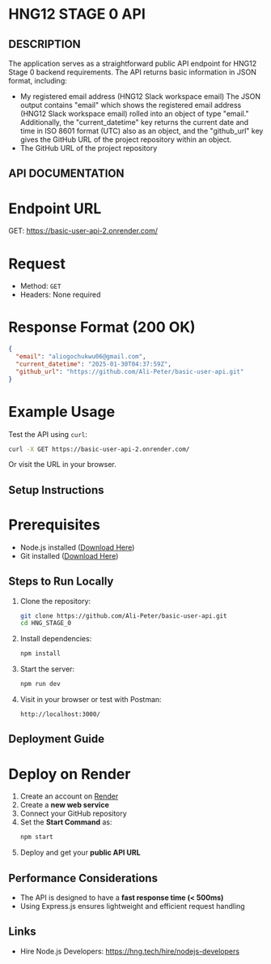 # HNG12 STAGE 0 API

## DESCRIPTION
The application serves as a straightforward public API endpoint for HNG12 Stage 0 backend requirements. The API returns basic information in JSON format, including:
* My registered email address (HNG12 Slack workspace email)
The JSON output contains "email" which shows the registered email address (HNG12 Slack workspace email) rolled into an object of type "email." Additionally, the "current_datetime" key returns the current date and time in ISO 8601 format (UTC) also as an object, and the "github_url" key gives the GitHub URL of the project repository within an object.
* The GitHub URL of the project repository

## API DOCUMENTATION
 # Endpoint URL
   GET: https://basic-user-api-2.onrender.com/

 # Request
- Method: `GET`
- Headers: None required

 # Response Format (200 OK)
```json
{
  "email": "aliogochukwu06@gmail.com",
  "current_datetime": "2025-01-30T04:37:59Z",
  "github_url": "https://github.com/Ali-Peter/basic-user-api.git"
}
```

# Example Usage
Test the API using `curl`:
```sh
curl -X GET https://basic-user-api-2.onrender.com/
```
Or visit the URL in your browser.

## Setup Instructions
 # Prerequisites
- Node.js installed ([Download Here](https://nodejs.org/))
- Git installed ([Download Here](https://git-scm.com/))

 ## Steps to Run Locally
1. Clone the repository:
   ```sh
   git clone https://github.com/Ali-Peter/basic-user-api.git
   cd HNG_STAGE_0
   ```

2. Install dependencies:
   ```sh
   npm install
   ```

3. Start the server:
   ```sh
   npm run dev
   ```

4. Visit in your browser or test with Postman:
   ```
   http://localhost:3000/
   ```

## Deployment Guide
 # Deploy on Render
1. Create an account on [Render](https://render.com/)
2. Create a **new web service**
3. Connect your GitHub repository
4. Set the **Start Command** as:
   ```sh
   npm start
   ```
5. Deploy and get your **public API URL**

## Performance Considerations
- The API is designed to have a **fast response time (< 500ms)**
- Using Express.js ensures lightweight and efficient request handling

## Links
- Hire Node.js Developers: https://hng.tech/hire/nodejs-developers
